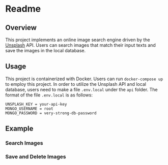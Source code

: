 # Readme
## Overview
This project implements an online image search engine driven by the [Unsplash](https://unsplash.com) API. 
Users can search images that match their input texts and save the images in the local database. 
## Usage
This project is containerized with Docker. Users can run `docker-compose up` to employ this project. 
In order to utilize the Unsplash API and local database, users need to make a file `.env.local` under the `api` folder. 
The format of the file `.env.local` is as follows:
```
UNSPLASH_KEY = your-api-key
MONGO_USERNAME = root
MONGO_PASSWORD = very-strong-db-password
```
## Example
### Search Images

### Save and Delete Images



